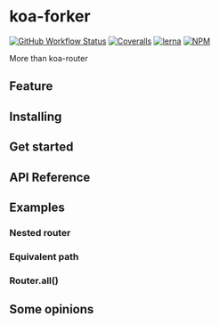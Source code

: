 koa-forker
=========================
[![GitHub Workflow Status](https://img.shields.io/github/workflow/status/produck/koa-forker/Node.js%20CI?style=flat-square)](https://github.com/produck/koa-forker/actions)
[![Coveralls](https://img.shields.io/coveralls/github/produck/koa-forker?style=flat-square)](https://coveralls.io/github/produck/koa-forker)
[![lerna](https://img.shields.io/badge/maintained%20with-lerna-cc00ff.svg?style=flat-square)](https://lerna.js.org/)
[![NPM](https://img.shields.io/npm/l/@produck/jsonrpc?style=flat-square)](https://opensource.org/licenses/MIT)

More than koa-router

## Feature

## Installing

## Get started

## API Reference

## Examples
### Nested router

### Equivalent path

### Router.all()

## Some opinions